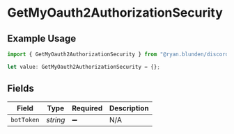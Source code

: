 # GetMyOauth2AuthorizationSecurity

## Example Usage

```typescript
import { GetMyOauth2AuthorizationSecurity } from "@ryan.blunden/discord-sdk/models/operations";

let value: GetMyOauth2AuthorizationSecurity = {};
```

## Fields

| Field              | Type               | Required           | Description        |
| ------------------ | ------------------ | ------------------ | ------------------ |
| `botToken`         | *string*           | :heavy_minus_sign: | N/A                |